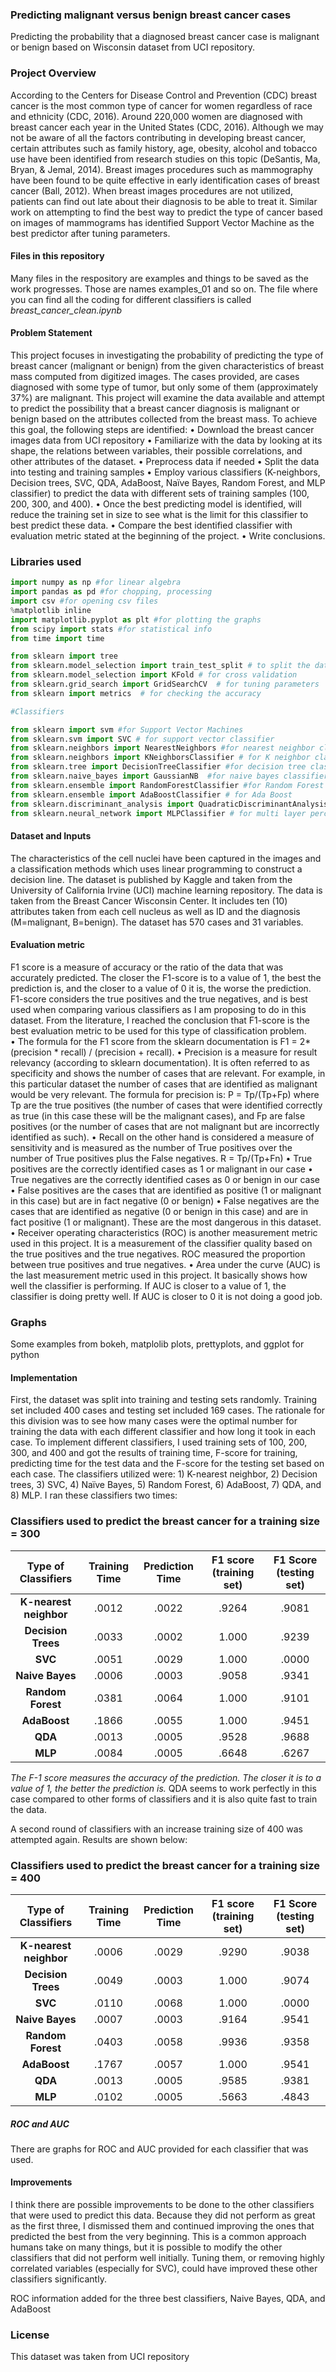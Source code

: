 ### Predicting malignant versus benign breast cancer cases
Predicting the probability that a diagnosed breast cancer case is malignant or benign based on Wisconsin dataset from UCI repository. 

### Project Overview
According to the Centers for Disease Control and Prevention (CDC) breast cancer is the most common type of cancer for women regardless of race and ethnicity (CDC, 2016). Around 220,000 women are diagnosed with breast cancer each year in the United States (CDC, 2016). Although we may not be aware of all the factors contributing in developing breast cancer, certain attributes such as family history, age, obesity, alcohol and tobacco use have been identified from research studies on this topic (DeSantis, Ma, Bryan, & Jemal, 2014). Breast images procedures such as mammography have been found to be quite effective in early identification cases of breast cancer (Ball, 2012).  When breast images procedures are not utilized, patients can find out late about their diagnosis to be able to treat it.  Similar work on attempting to find the best way to predict the type of cancer based on images of mammograms has identified Support Vector Machine as the best predictor after tuning parameters.  
 

#### Files in this repository
Many files in the respository are examples and things to be saved as the work progresses. Those are names examples_01 and so on. 
The file where you can find all the coding for different classifiers is called _breast_cancer_clean.ipynb_ 

#### Problem Statement
This project focuses in investigating the probability of predicting the type of breast cancer (malignant or benign) from the given characteristics of breast mass computed from digitized images.  The cases provided, are cases diagnosed with some type of tumor, but only some of them (approximately 37%) are malignant.  This project will examine the data available and attempt to predict the possibility that a breast cancer diagnosis is malignant or benign based on the attributes collected from the breast mass. To achieve this goal, the following steps are identified:
•	Download the breast cancer images data from UCI repository
•	Familiarize with the data by looking at its shape, the relations between variables, their possible correlations, and other attributes of the dataset. 
•	Preprocess data if needed
•	Split the data into testing and training samples
•	Employ various classifiers (K-neighbors, Decision trees, SVC, QDA, AdaBoost, Naïve Bayes, Random Forest, and MLP classifier) to predict the data with different sets of training samples (100, 200, 300, and 400). 
•	Once the best predicting model is identified, will reduce the training set in size to see what is the limit for this classifier to best predict these data.
•	Compare the best identified classifier with evaluation metric stated at the beginning of the project.
•	Write conclusions. 


### Libraries used
```python
import numpy as np #for linear algebra
import pandas as pd #for chopping, processing
import csv #for opening csv files
%matplotlib inline 
import matplotlib.pyplot as plt #for plotting the graphs
from scipy import stats #for statistical info
from time import time

from sklearn import tree
from sklearn.model_selection import train_test_split # to split the data in train and test
from sklearn.model_selection import KFold # for cross validation
from sklearn.grid_search import GridSearchCV  # for tuning parameters
from sklearn import metrics  # for checking the accuracy 

#Classifiers 

from sklearn import svm #for Support Vector Machines
from sklearn.svm import SVC # for support vector classifier
from sklearn.neighbors import NearestNeighbors #for nearest neighbor classifier
from sklearn.neighbors import KNeighborsClassifier # for K neighbor classifier
from sklearn.tree import DecisionTreeClassifier #for decision tree classifier
from sklearn.naive_bayes import GaussianNB  #for naive bayes classifier
from sklearn.ensemble import RandomForestClassifier #for Random Forest
from sklearn.ensemble import AdaBoostClassifier # for Ada Boost
from sklearn.discriminant_analysis import QuadraticDiscriminantAnalysis # for Quadratic Discriminant Analysis
from sklearn.neural_network import MLPClassifier # for multi layer perceptron classifier
```


#### Dataset and Inputs
The characteristics of the cell nuclei have been captured in the images and a classification methods which uses linear programming to construct a decision line. The dataset is published by Kaggle and taken from the University of California Irvine (UCI) machine learning repository.  The data is taken from the Breast Cancer Wisconsin Center. It includes ten (10) attributes taken from each cell nucleus as well as ID and the diagnosis (M=malignant, B=benign).  The dataset has 570 cases and 31 variables.   

#### Evaluation metric

F1 score is a measure of accuracy or the ratio of the data that was accurately predicted. The closer the F1-score is to a value of 1, the best the prediction is, and the closer to a value of 0 it is, the worse the prediction. F1-score considers the true positives and the true negatives, and is best used when comparing various classifiers as I am proposing to do in this dataset.  From the literature, I reached the conclusion that F1-score is the best evaluation metric to be used for this type of classification problem.  
•	The formula for the F1 score from the sklearn documentation is F1 = 2* (precision * recall) / (precision + recall). 
•	Precision is a measure for result relevancy (according to sklearn documentation). It is often referred to as specificity and shows the number of cases that are relevant.  For example, in this particular dataset the number of cases that are identified as malignant would be very relevant. The formula for precision is: P = Tp/(Tp+Fp) where Tp are the true positives (the number of cases that were identified correctly as true (in this case these will be the malignant cases), and Fp are false positives (or the number of cases that are not malignant but are incorrectly identified as such). 
•	Recall on the other hand is considered a measure of sensitivity and is measured as the number of True positives over the number of True positives plus the False negatives. R = Tp/(Tp+Fn)
•	True positives are the correctly identified cases as 1 or malignant in our case
•	True negatives are the correctly identified cases as 0 or benign in our case
•	False positives are the cases that are identified as positive (1 or malignant in this case) but are in fact negative (0 or benign) 
•	False negatives are the cases that are identified as negative (0 or benign in this case) and are in fact positive (1 or malignant). These are the most dangerous in this dataset. 
•	Receiver operating characteristics (ROC) is another measurement metric used in this project.  It is a measurement of the classifier quality based on the true positives and the true negatives. ROC measured the proportion between true positives and true negatives.
•	Area under the curve (AUC) is the last measurement metric used in this project.  It basically shows how well the classifier is performing.  If AUC is closer to a value of 1, the classifier is doing pretty well. If AUC is closer to 0 it is not doing a good job.  


### Graphs
Some examples from bokeh, matplolib plots, prettyplots, and ggplot for python

#### Implementation
First, the dataset was split into training and testing sets randomly. Training set included 400 cases and testing set included 169 cases. The rationale for this division was to see how many cases were the optimal number for training the data with each different classifier and how long it took in each case.  To implement different classifiers, I used training sets of 100, 200, 300, and 400 and got the results of training time, F-score for training, predicting time for the test data and the F-score for the testing set based on each case. The classifiers utilized were: 1) K-nearest neighbor, 2) Decision trees, 3) SVC, 4) Naïve Bayes, 5) Random Forest, 6) AdaBoost, 7) QDA, and 8) MLP. I ran these classifiers two times: 


### Classifiers used to predict the breast cancer for a training size = 300 

Type of Classifiers | Training Time | Prediction Time| F1 score (training set) | **F1 Score (testing set)**
:---:|:---:|:---:|:---:|:---:
**K-nearest neighbor** | .0012 | .0022 | .9264 | .9081
**Decision Trees** | .0033 | .0002 | 1.000 | .9239
**SVC** | .0051 |.0029 | 1.000 |.0000
**Naive Bayes** |.0006 | .0003 |.9058 | .9341
**Random Forest** | .0381 | .0064 | 1.000 | .9101
**AdaBoost** | .1866 | .0055 | 1.000 | .9451
**QDA** |.0013 | .0005 | .9528 | .9688
**MLP** |.0084 | .0005 | .6648 | .6267


_The F-1 score measures the accuracy of the prediction. The closer it is to a value of 1, the better the prediction is._
QDA seems to work perfectly in this case compared to other forms of classifiers and it is also quite fast to train the data.

A second round of classifiers with an increase training size of 400 was attempted again.  Results are shown below:

### Classifiers used to predict the breast cancer for a training size = 400 

Type of Classifiers | Training Time | Prediction Time| F1 score (training set) | **F1 Score (testing set)**
:---:|:---:|:---:|:---:|:---:
**K-nearest neighbor** | .0006 | .0029 | .9290 | .9038
**Decision Trees** | .0049 | .0003 | 1.000 | .9074
**SVC** | .0110 |.0068 | 1.000 |.0000
**Naive Bayes** |.0007 | .0003 |.9164 |.9541
**Random Forest** | .0403 | .0058 | .9936 | .9358
**AdaBoost** | .1767 | .0057 | 1.000 | .9541
**QDA** |.0013 | .0005 | .9585 | .9381
**MLP** |.0102 | .0005 | .5663| .4843

##### ROC and AUC
There are graphs for ROC and AUC provided for each classifier that was used.

#### Improvements
I think there are possible improvements to be done to the other classifiers that were used to predict this data.  Because they did not perform as great as the first three, I dismissed them and continued improving the ones that predicted the best from the very beginning.  This is a common approach humans take on many things, but it is possible to modify the other classifiers that did not perform well initially. Tuning them, or removing highly correlated variables (especially for SVC), could have improved these other classifiers significantly.  

ROC information added for the three best classifiers, Naive Bayes, QDA, and AdaBoost
### License

This dataset was taken from UCI repository




